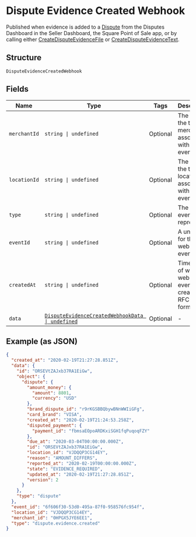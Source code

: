 
# Dispute Evidence Created Webhook

Published when evidence is added to a [Dispute](/doc/models/dispute.md)
from the Disputes Dashboard in the Seller Dashboard, the Square Point of Sale app,
or by calling either [CreateDisputeEvidenceFile](/doc/api/disputes.md#create-dispute-evidence-file) or [CreateDisputeEvidenceText](/doc/api/disputes.md#create-dispute-evidence-text).

## Structure

`DisputeEvidenceCreatedWebhook`

## Fields

| Name | Type | Tags | Description |
|  --- | --- | --- | --- |
| `merchantId` | `string \| undefined` | Optional | The ID of the target merchant associated with the event. |
| `locationId` | `string \| undefined` | Optional | The ID of the target location associated with the event. |
| `type` | `string \| undefined` | Optional | The type of event this represents. |
| `eventId` | `string \| undefined` | Optional | A unique ID for the webhook event. |
| `createdAt` | `string \| undefined` | Optional | Timestamp of when the webhook event was created, in RFC 3339 format. |
| `data` | [`DisputeEvidenceCreatedWebhookData \| undefined`](/doc/models/dispute-evidence-created-webhook-data.md) | Optional | - |

## Example (as JSON)

```json
{
  "created_at": "2020-02-19T21:27:28.851Z",
  "data": {
    "id": "ORSEVtZAJxb37RA1EiGw",
    "object": {
      "dispute": {
        "amount_money": {
          "amount": 8801,
          "currency": "USD"
        },
        "brand_dispute_id": "r9rKGSBBQbywBNnWWIiGFg",
        "card_brand": "VISA",
        "created_at": "2020-02-19T21:24:53.258Z",
        "disputed_payment": {
          "payment_id": "fbmsaEOpoARDKxiSGH1fqPuqoqFZY"
        },
        "due_at": "2020-03-04T00:00:00.000Z",
        "id": "ORSEVtZAJxb37RA1EiGw",
        "location_id": "VJDQQP3CG14EY",
        "reason": "AMOUNT_DIFFERS",
        "reported_at": "2020-02-19T00:00:00.000Z",
        "state": "EVIDENCE_REQUIRED",
        "updated_at": "2020-02-19T21:27:28.851Z",
        "version": 2
      }
    },
    "type": "dispute"
  },
  "event_id": "6f606f30-53d0-495a-87f0-958576fc954f",
  "location_id": "VJDQQP3CG14EY",
  "merchant_id": "0HPGX5JYE6EE1",
  "type": "dispute.evidence.created"
}
```

